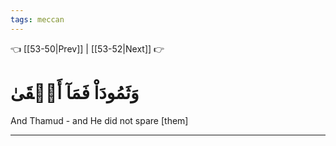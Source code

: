 ```yaml
---
tags: meccan
---
```


👈 [[53-50|Prev]] | [[53-52|Next]] 👉

# وَثَمُودَاْ فَمَآ أَبۡقَىٰ

And Thamud - and He did not spare [them]

---

